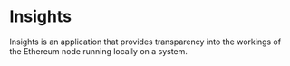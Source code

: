 # Insights

Insights is an application that provides transparency into the workings of the Ethereum node running
locally on a system.
